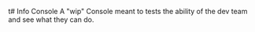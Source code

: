 t# Info Console
A "wip" Console meant to tests the ability of the dev team and see what they can do.
